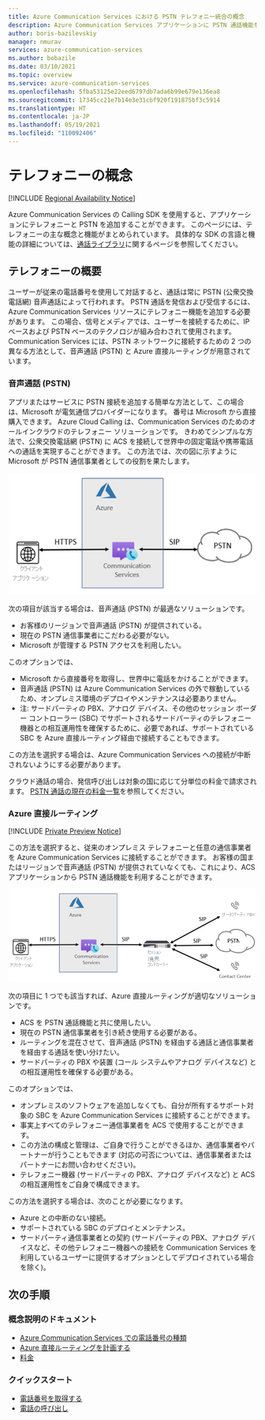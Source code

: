 ```yaml
---
title: Azure Communication Services における PSTN テレフォニー統合の概念
description: Azure Communication Services アプリケーションに PSTN 通話機能を統合する方法について説明します。
author: boris-bazilevskiy
manager: nmurav
services: azure-communication-services
ms.author: bobazile
ms.date: 03/10/2021
ms.topic: overview
ms.service: azure-communication-services
ms.openlocfilehash: 5fba53125e22eed6797db7ada6b99e679e136ea8
ms.sourcegitcommit: 17345cc21e7b14e3e31cbf920f191875bf3c5914
ms.translationtype: HT
ms.contentlocale: ja-JP
ms.lasthandoff: 05/19/2021
ms.locfileid: "110092406"
---
```

# <a name="telephony-concepts"></a>テレフォニーの概念

[!INCLUDE [Regional Availability Notice](../../includes/regional-availability-include.md)]

Azure Communication Services の Calling SDK を使用すると、アプリケーションにテレフォニーと PSTN を追加することができます。 このページには、テレフォニーの主な概念と機能がまとめられています。 具体的な SDK の言語と機能の詳細については、[通話ライブラリ](../../quickstarts/voice-video-calling/calling-client-samples.md)に関するページを参照してください。

## <a name="overview-of-telephony"></a>テレフォニーの概要
ユーザーが従来の電話番号を使用して対話すると、通話は常に PSTN (公衆交換電話網) 音声通話によって行われます。 PSTN 通話を発信および受信するには、Azure Communication Services リソースにテレフォニー機能を追加する必要があります。 この場合、信号とメディアでは、ユーザーを接続するために、IP ベースおよび PSTN ベースのテクノロジが組み合わされて使用されます。 Communication Services には、PSTN ネットワークに接続するための 2 つの異なる方法として、音声通話 (PSTN) と Azure 直接ルーティングが用意されています。

### <a name="voice-calling-pstn"></a>音声通話 (PSTN)

アプリまたはサービスに PSTN 接続を追加する簡単な方法として、この場合は、Microsoft が電気通信プロバイダーになります。 番号は Microsoft から直接購入できます。 Azure Cloud Calling は、Communication Services のためのオールインクラウドのテレフォニー ソリューションです。 きわめてシンプルな方法で、公衆交換電話網 (PSTN) に ACS を接続して世界中の固定電話や携帯電話への通話を実現することができます。 この方法では、次の図に示すように Microsoft が PSTN 通信事業者としての役割を果たします。

![音声通話 (PSTN) の図。](../media/telephony-concept/azure-calling-diagram.png)

次の項目が該当する場合は、音声通話 (PSTN) が最適なソリューションです。
- お客様のリージョンで音声通話 (PSTN) が提供されている。
- 現在の PSTN 通信事業者にこだわる必要がない。
- Microsoft が管理する PSTN アクセスを利用したい。

このオプションでは、
- Microsoft から直接番号を取得し、世界中に電話をかけることができます。
- 音声通話 (PSTN) は Azure Communication Services の外で稼動しているため、オンプレミス環境のデプロイやメンテナンスは必要ありません。
- 注: サードパーティの PBX、アナログ デバイス、その他のセッション ボーダー コントローラー (SBC) でサポートされるサードパーティのテレフォニー機器との相互運用性を確保するために、必要であれば、サポートされている SBC を Azure 直接ルーティング経由で接続することもできます。

この方法を選択する場合は、Azure Communication Services への接続が中断されないようにする必要があります。  

クラウド通話の場合、発信呼び出しは対象の国に応じて分単位の料金で請求されます。 [PSTN 通話の現在の料金一覧](https://github.com/Azure/Communication/blob/master/pricing/communication-services-pstn-rates.csv)を参照してください。

### <a name="azure-direct-routing"></a>Azure 直接ルーティング

[!INCLUDE [Private Preview Notice](../../includes/private-preview-include.md)]

この方法を選択すると、従来のオンプレミス テレフォニーと任意の通信事業者を Azure Communication Services に接続することができます。 お客様の国またはリージョンで音声通話 (PSTN) が提供されていなくても、これにより、ACS アプリケーションから PSTN 通話機能を利用することができます。 

![Azure 直接ルーティングの図。](../media/telephony-concept/sip-interface-diagram.png)

次の項目に 1 つでも該当すれば、Azure 直接ルーティングが適切なソリューションです。

- ACS を PSTN 通話機能と共に使用したい。
- 現在の PSTN 通信事業者を引き続き使用する必要がある。
- ルーティングを混在させて、音声通話 (PSTN) を経由する通話と通信事業者を経由する通話を使い分けたい。
- サードパーティの PBX や装置 (コール システムやアナログ デバイスなど) との相互運用性を確保する必要がある。

このオプションでは、

- オンプレミスのソフトウェアを追加しなくても、自分が所有するサポート対象の SBC を Azure Communication Services に接続することができます。
- 事実上すべてのテレフォニー通信事業者を ACS で使用することができます。
- この方法の構成と管理は、ご自身で行うことができるほか、通信事業者やパートナーが行うこともできます (対応の可否については、通信事業者またはパートナーにお問い合わせください)。
- テレフォニー機器 (サードパーティの PBX、アナログ デバイスなど) と ACS の相互運用性をご自身で構成できます。

この方法を選択する場合は、次のことが必要になります。

- Azure との中断のない接続。
- サポートされている SBC のデプロイとメンテナンス。
- サードパーティ通信事業者との契約 (サードパーティの PBX、アナログ デバイスなど、その他テレフォニー機器への接続を Communication Services を利用しているユーザーに提供するオプションとしてデプロイされている場合を除く)。

## <a name="next-steps"></a>次の手順

### <a name="conceptual-documentation"></a>概念説明のドキュメント

- [Azure Communication Services での電話番号の種類](./plan-solution.md)
- [Azure 直接ルーティングを計画する](./sip-interface-infrastructure.md)
- [料金](../pricing.md)

### <a name="quickstarts"></a>クイックスタート

- [電話番号を取得する](../../quickstarts/telephony-sms/get-phone-number.md)
- [電話の呼び出し](../../quickstarts/voice-video-calling/pstn-call.md)
